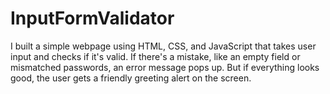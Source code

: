 # InputFormValidator
I built a simple webpage using HTML, CSS, and JavaScript that takes user input and checks if it's valid. If there's a mistake, like an empty field or mismatched passwords, an error message pops up. But if everything looks good, the user gets a friendly greeting alert on the screen.
